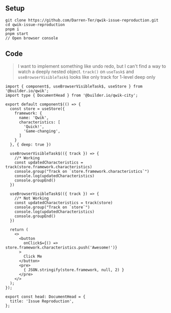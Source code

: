 ## Setup
```shell
git clone https://github.com/Darren-Ter/qwik-issue-reproduction.git
cd qwik-issue-reproduction
pnpm i
pnpm start
// Open browser console
```
## Code
> I want to implement something like undo redo, but I can't find a way to watch a deeply nested object.
> `track()` on `useTask$` and `useBrowserVisibleTask$` looks like only track for 1-level deep only
```tsx
import { component$, useBrowserVisibleTask$, useStore } from '@builder.io/qwik';
import type { DocumentHead } from '@builder.io/qwik-city';

export default component$(() => {
  const store = useStore({
    framework: {
      name: 'Qwik',
      characteristics: [
        'Quick!',
        'Game-changing',
      ]
    }
  }, { deep: true })

  useBrowserVisibleTask$(({ track }) => {
    //* Working
    const updatedCharacteristics = track(store.framework.characteristics)
    console.group("Track on `store.framework.characteristics`")
    console.log(updatedCharacteristics)
    console.groupEnd()
  })

  useBrowserVisibleTask$(({ track }) => {
    //* Not Working
    const updatedCharacteristics = track(store)
    console.group("Track on `store`")
    console.log(updatedCharacteristics)
    console.groupEnd()
  })

  return (
    <>
      <button
        onClick$={() => store.framework.characteristics.push('Awesome!')}
      >
        Click Me 
      </button>
      <pre>
        { JSON.stringify(store.framework, null, 2) }
      </pre>
    </>
  );
});

export const head: DocumentHead = {
  title: 'Issue Reproduction',
};

```

